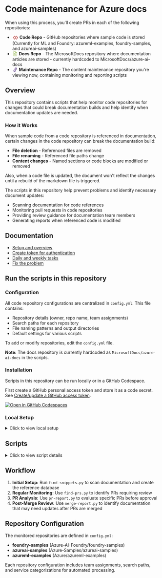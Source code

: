 # Code maintenance for Azure docs

When using this process, you'll create PRs in each of the following repositories:

- **<img src="./media/code.svg" width="20" height="20" style="vertical-align: text-top"> Code Repo** - GitHub repositories where sample code is stored (Currently for ML and Foundry: azureml-examples, foundry-samples, and azureai-samples)
- **<img src="./media/docs.svg" width="18" height="18" style="vertical-align: text-top">  Docs Repo** - The MicrosoftDocs repository where documentation articles are stored - currently hardcoded to MicrosoftDocs/azure-ai-docs
- **<img src="./media/maintenance.svg" width="18" height="18" style="vertical-align: text-top">  Maintenance Repo** - The content maintenance repository you're viewing now, containing monitoring and reporting scripts

## Overview

This repository contains scripts that help monitor code repositories for changes that could break documentation builds and help identify when documentation updates are needed.

### How it Works

When sample code from a code repository is referenced in documentation, certain changes in the code repository can break the documentation build:

- **File deletion** - Referenced files are removed
- **File renaming** - Referenced file paths change  
- **Content changes** - Named sections or code blocks are modified or removed

Also, when a code file is updated, the document won't reflect the changes until a rebuild of the markdown file is triggered.

The scripts in this repository help prevent problems and identify necessary document updates:

- Scanning documentation for code references
- Monitoring pull requests in code repositories
- Providing review guidance for documentation team members
- Generating reports when referenced code is modified

## Documentation

* [Setup and overview](docs/setup.md) 
* [Create token for authentication](docs/create-update-auth.md)
* [Daily and weekly tasks](docs/code-snippets.md)
* [Fix the problem](docs/fix-the-problem.md)

## Run the scripts in this repository

### Configuration

All code repository configurations are centralized in `config.yml`. This file contains:

- Repository details (owner, repo name, team assignments)
- Search paths for each repository
- File naming patterns and output directories  
- Default settings for various scripts

To add or modify repositories, edit the `config.yml` file.

**Note:** The docs repository is currently hardcoded as `MicrosoftDocs/azure-ai-docs` in the scripts.  

### Installation

Scripts in this repository can be run locally or in a GitHub Codespace.

First create a GitHub personal access token and store it as a code secret.  See [Create/update a GitHub access token](docs/create-update-auth.md). 

[![Open in GitHub Codespaces](https://github.com/codespaces/badge.svg)](https://codespaces.new/sdgilley/content-maintenance?quickstart=1)

### Local Setup

<details>
<summary> Click to view local setup </summary>

For local execution, you'll need:

- Python 3.8 or later (check with `py -3 --version`)
- Git installed and configured
- A GitHub personal access token (see [authentication setup](docs/create-update-auth.md))

**Setup steps:**

1. Clone this repository
2. Create a virtual environment and install dependencies:

   ```bash
   py -3 -m venv .venv
   .venv\scripts\activate
   pip install -r requirements.txt
   ```

3. Store your GitHub access token as an environment variable:
   - Create a personal access token following steps in [Create/update a GitHub access token](docs/create-update-auth.md) 
   - Set the `GH_ACCESS_TOKEN` environment variable with your token

> ⚠️ **Important:** You must set the `GH_ACCESS_TOKEN` environment variable before running any scripts. 

</details>

## Scripts

<details>
<summary> Click to view script details </summary>

### Main Scripts

**[find-prs.py](find-prs.py)** - Find PRs requiring team review
- Identifies pull requests across multiple repositories that need review from documentation team members
- Generates a markdown report (`pr-review-report-DATE.md`) with clickable links
- **Usage:** `python find-prs.py`

**[find-snippets.py](find-snippets.py)** - Scan documentation for code references
- Creates `refs-found.csv` file used by other scripts
- Generates CODEOWNERS files for each repository
- **Usage:** `python find-snippets.py`

**[pr-report.py](pr-report.py)** - Analyze specific PR impact on documentation
- Evaluates whether a specific PR will cause documentation build issues
- Supports repository-specific arguments for targeting different code repos
- **Usage:**
  - `python pr-report.py 91` (for azureml-examples)
  - `python pr-report.py 169 ai` (for foundry-samples)
  - `python pr-report.py 267 ai2` (for azureai-samples)

**[merge-report.py](merge-report.py)** - Review recent merged PRs
- Shows PRs merged in the last N days (default: 8) that may require documentation updates
- **Usage:** `python merge-report.py` or `python merge-report.py 14`

### Utility Modules

These files provide functions used by the main scripts:

- **[config.py](utilities/config.py)** - Reads repository configurations from `config.yml`
- **[helpers.py](utilities/helpers.py)** - Common functions for snippet processing and file operations
- **[gh_auth.py](utilities/gh_auth.py)** - GitHub authentication and API interaction functions  
- **[find_pr_files.py](utilities/find_pr_files.py)** - Functions for analyzing PR file changes and documentation impact

</details>

## Workflow

1. **Initial Setup:** Run `find-snippets.py` to scan documentation and create the reference database
2. **Regular Monitoring:** Use `find-prs.py` to identify PRs requiring review
3. **PR Analysis:** Use `pr-report.py` to evaluate specific PRs before approval
4. **Post-Merge Review:** Use `merge-report.py` to identify documentation that may need updates after PRs are merged

## Repository Configuration

The monitored repositories are defined in `config.yml`:

- **foundry-samples** (Azure-AI-Foundry/foundry-samples)
- **azureai-samples** (Azure-Samples/azureai-samples)  
- **azureml-examples** (Azure/azureml-examples)

Each repository configuration includes team assignments, search paths, and service categorizations for automated processing.
